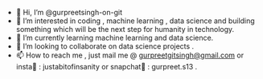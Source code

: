 - 👋 Hi, I’m @gurpreetsingh-on-git
- 👀 I’m interested in coding , machine learning , data science and building something which will be the next step for humanity in technology.
- 🌱 I’m currently learning machine learning and data science.
- 💞️ I’m looking to collaborate on data science projects .
- 📫 How to reach me , just mail me @ gurpreetgitsingh@gmail.com or insta📸 : justabitofinsanity or snapchat👻 : gurpreet.s13 . 

<!---
gurpreetsingh-on-git/gurpreetsingh-on-git is a ✨ special ✨ repository because its `README.md` (this file) appears on your GitHub profile.
You can click the Preview link to take a look at your changes.
--->
